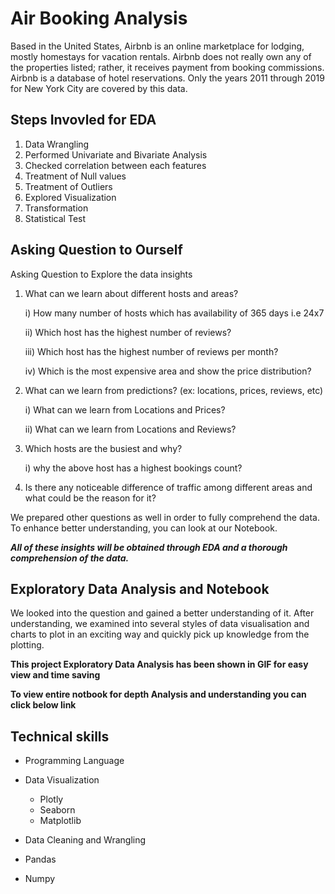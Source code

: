 
# Air Booking Analysis

Based in the United States, Airbnb is an online marketplace for lodging, mostly homestays for vacation rentals. Airbnb does not really own any of the properties listed; rather, it receives payment from booking commissions. Airbnb is a database of hotel reservations. Only the years 2011 through 2019 for New York City are covered by this data.
## Steps Invovled for EDA

1. Data Wrangling
2. Performed Univariate and Bivariate Analysis
3. Checked correlation between each features
4. Treatment of Null values
5. Treatment of Outliers
6. Explored Visualization
7. Transformation
8. Statistical Test
## Asking Question to Ourself

Asking Question to Explore the data insights

1. What can we learn about different hosts and areas?

    i) How many number of hosts which has availability of 365 days i.e 24x7

    ii) Which host has the highest number of reviews?

    iii) Which host has the highest number of reviews per month?

    iv) Which is the most expensive area and show the price distribution?


2. What can we learn from predictions? (ex: locations, prices, reviews, etc)

    i) What can we learn from Locations and Prices?

    ii) What can we learn from Locations and Reviews?


3. Which hosts are the busiest and why?

    i) why the above host has a highest bookings count?

4. Is there any noticeable difference of traffic among different areas and what could be the reason for it?

We prepared other questions as well in order to fully comprehend the data. To enhance better understanding, you can look at our Notebook.

***All of these insights will be obtained through EDA and a thorough comprehension of the
data.***
## Exploratory Data Analysis and Notebook

We looked into the question and gained a better understanding of it. After understanding, we examined into several styles of data visualisation and charts to plot in an exciting way and quickly pick up knowledge from the plotting.

**This project Exploratory Data Analysis has been shown in GIF for easy view and time saving**


**To view entire notbook for depth Analysis and understanding you can click below link**


## Technical skills

- Programming Language

- Data Visualization

    - Plotly
    - Seaborn
    - Matplotlib


- Data Cleaning and Wrangling

- Pandas

- Numpy

